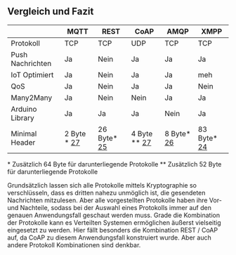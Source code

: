 ## Vergleich und Fazit
|  | MQTT | REST | CoAP | AMQP | XMPP |
| ------------- | ------------- | ------------- |  ------------- | ------------- | ------------- |
| Protokoll | TCP | TCP | UDP | TCP | TCP |
| Push Nachrichten | Ja | Nein | Ja | Ja| Ja |
| IoT Optimiert | Ja | Nein | Ja | Ja | meh |
| QoS | Ja | Nein | Ja | Ja | Nein |
| Many2Many | Ja | Nein | Nein | Ja | Ja |
| Arduino Library | Ja | Ja | Ja | Nein | Ja |
| Minimal Header | 2 Byte * [27](Quellen.md) | 26 Byte* [25](Quellen.md) | 4 Byte ** [27](Quellen.md) | 8 Byte* [26](Quellen.md) | 83 Byte* [24](Quellen.md) | 

\* Zusätzlich 64 Byte für darunterliegende Protokolle
\** Zusätzlich 52 Byte für darunterliegende Protokolle






Grundsätzlich lassen sich alle Protokolle mittels Kryptographie so verschlüsseln, dass es dritten nahezu unmöglich ist, die gesendeten Nachrichten mitzulesen. Aber alle vorgestellten Protokolle haben ihre Vor- und Nachteile, sodass bei der Auswahl eines Protokolls immer auf den genauen Anwendungsfall geschaut werden muss. Grade die Kombination der Protokolle kann es Verteilten Systemen ermöglichen äußerst vielseitig eingesetzt zu werden. Hier fällt besonders die Kombination REST / CoAP auf, da CoAP zu diesem Anwendungsfall konstruiert wurde. Aber auch andere Protokoll Kombinationen sind denkbar.
